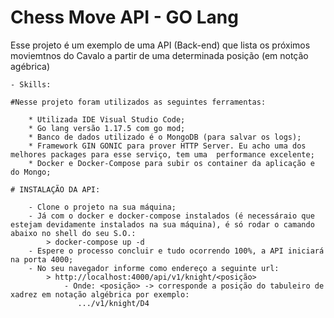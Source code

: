 Chess Move API - GO Lang
========================

Esse projeto é um exemplo de uma API (Back-end) que lista os próximos moviemtnos do Cavalo a partir de uma determinada posição (em notção agébrica)
		
	- Skills:
	
    #Nesse projeto foram utilizados as seguintes ferramentas:

		* Utilizada IDE Visual Studio Code;
		* Go lang versão 1.17.5 com go mod;
		* Banco de dados utilizado é o MongoDB (para salvar os logs);
        * Framework GIN GONIC para prover HTTP Server. Eu acho uma dos melhores packages para esse serviço, tem uma  performance excelente;
        * Docker e Docker-Compose para subir os container da aplicação e do Mongo;

    # INSTALAÇÃO DA API:

        - Clone o projeto na sua máquina;
        - Já com o docker e docker-compose instalados (é necessáraio que estejam devidamente instalados na sua máquina), é só rodar o camando abaixo no shell do seu S.O.:
            > docker-compose up -d
        - Espere o processo concluir e tudo ocorrendo 100%, a API iniciará na porta 4000;
        - No seu navegador informe como endereço a seguinte url:
            > http://localhost:4000/api/v1/knight/<posição>
                - Onde: <posição> -> corresponde a posição do tabuleiro de xadrez em notação algébrica por exemplo:
                   .../v1/knight/D4
